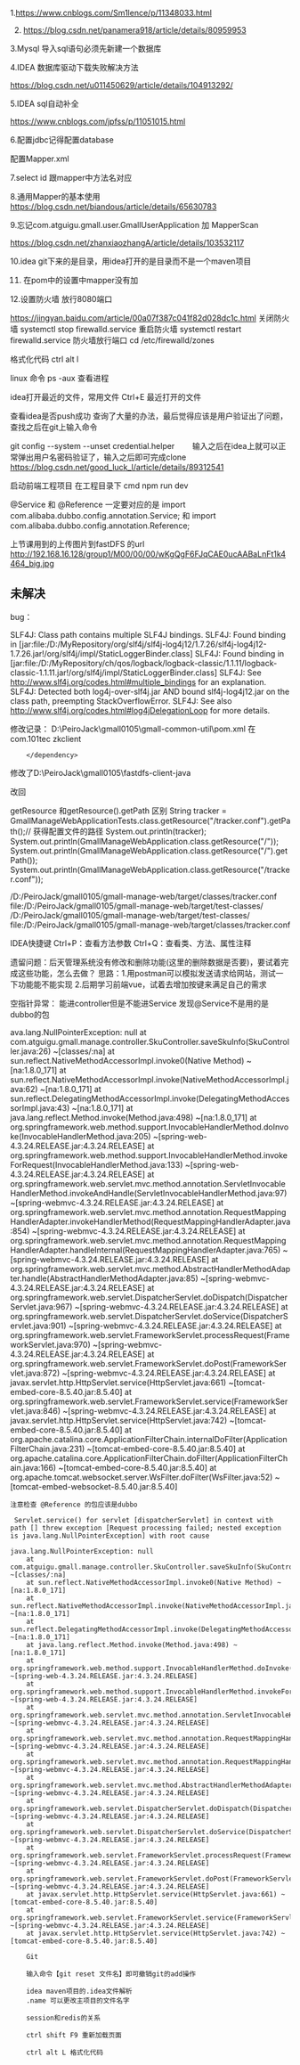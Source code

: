 1.https://www.cnblogs.com/Sm1lence/p/11348033.html 

2. https://blog.csdn.net/panamera918/article/details/80959953 


3.Mysql 导入sql语句必须先新建一个数据库

4.IDEA 数据库驱动下载失败解决方法

https://blog.csdn.net/u011450629/article/details/104913292/

5.IDEA sql自动补全

https://www.cnblogs.com/jpfss/p/11051015.html



6.配置jdbc记得配置database

配置Mapper.xml

7.select id 跟mapper中方法名对应

8.通用Mapper的基本使用
https://blog.csdn.net/biandous/article/details/65630783

9.忘记com.atguigu.gmall.user.GmallUserApplication 加 MapperScan

https://blog.csdn.net/zhanxiaozhangA/article/details/103532117

10.idea git下来的是目录，用idea打开的是目录而不是一个maven项目

11. 在pom中的设置中mapper没有加<dependencies> </dependencies>

12.设置防火墙 放行8080端口

https://jingyan.baidu.com/article/00a07f387c041f82d028dc1c.html
关闭防火墙
systemctl stop firewalld.service
重启防火墙
systemctl restart firewalld.service
防火墙放行端口
cd /etc/firewalld/zones

格式化代码
ctrl alt l

linux 命令
ps -aux 查看进程

idea打开最近的文件，常用文件
Ctrl+E 最近打开的文件

查看idea是否push成功
查询了大量的办法，最后觉得应该是用户验证出了问题，查找之后在git上输入命令

git config --system --unset credential.helper
　　输入之后在idea上就可以正常弹出用户名密码验证了，输入之后即可完成clone
https://blog.csdn.net/good_luck_l/article/details/89312541

启动前端工程项目
在工程目录下 cmd
npm run dev

@Service 和 @Reference 一定要对应的是
import com.alibaba.dubbo.config.annotation.Service; 和
import com.alibaba.dubbo.config.annotation.Reference;

上节课用到的上传图片到fastDFS 的url
http://192.168.16.128/group1/M00/00/00/wKgQgF6FJqCAE0ucAABaLnFt1k4464_big.jpg

## 未解决
bug：

SLF4J: Class path contains multiple SLF4J bindings.
SLF4J: Found binding in [jar:file:/D:/MyRepository/org/slf4j/slf4j-log4j12/1.7.26/slf4j-log4j12-1.7.26.jar!/org/slf4j/impl/StaticLoggerBinder.class]
SLF4J: Found binding in [jar:file:/D:/MyRepository/ch/qos/logback/logback-classic/1.1.11/logback-classic-1.1.11.jar!/org/slf4j/impl/StaticLoggerBinder.class]
SLF4J: See http://www.slf4j.org/codes.html#multiple_bindings for an explanation.
SLF4J: Detected both log4j-over-slf4j.jar AND bound slf4j-log4j12.jar on the class path, preempting StackOverflowError. 
SLF4J: See also http://www.slf4j.org/codes.html#log4jDelegationLoop for more details.

修改记录：
D:\PeiroJack\gmall0105\gmall-common-util\pom.xml
在
        <dependency>
            <groupId>com.101tec</groupId>
            <artifactId>zkclient</artifactId>
<!--            <exclusions>-->
<!--                <exclusion>-->
<!--                    <groupId>org.slf4j</groupId>-->
<!--                    <artifactId>slf4j-log4j12</artifactId>-->
<!--                </exclusion>-->
<!--            </exclusions>-->
        </dependency>
        
        
修改了D:\PeiroJack\gmall0105\fastdfs-client-java

<!--    <dependency>-->
<!--      <groupId>org.slf4j</groupId>-->
<!--      <artifactId>slf4j-log4j12</artifactId>-->
<!--      <version>1.7.26</version>-->
<!--    </dependency>-->
改回


getResource 和getResource().getPath 区别
String tracker = GmallManageWebApplicationTests.class.getResource("/tracker.conf").getPath();// 获得配置文件的路径
System.out.println(tracker);
System.out.println(GmallManageWebApplication.class.getResource("/"));
System.out.println(GmallManageWebApplication.class.getResource("/").getPath());
System.out.println(GmallManageWebApplication.class.getResource("/tracker.conf"));


/D:/PeiroJack/gmall0105/gmall-manage-web/target/classes/tracker.conf
file:/D:/PeiroJack/gmall0105/gmall-manage-web/target/test-classes/
/D:/PeiroJack/gmall0105/gmall-manage-web/target/test-classes/
file:/D:/PeiroJack/gmall0105/gmall-manage-web/target/classes/tracker.conf

IDEA快捷键
Ctrl+P：查看方法参数
Ctrl+Q：查看类、方法、属性注释

遗留问题：后天管理系统没有修改和删除功能(这里的删除数据是否要)，要试着完成这些功能，怎么去做？
思路：1.用postman可以模拟发送请求给网站，测试一下功能能不能实现
2.后期学习前端vue，试着去增加按键来满足自己的需求

空指针异常：
能进controller但是不能进Service
发现@Service不是用的是dubbo的包

ava.lang.NullPointerException: null
	at com.atguigu.gmall.manage.controller.SkuController.saveSkuInfo(SkuController.java:26) ~[classes/:na]
	at sun.reflect.NativeMethodAccessorImpl.invoke0(Native Method) ~[na:1.8.0_171]
	at sun.reflect.NativeMethodAccessorImpl.invoke(NativeMethodAccessorImpl.java:62) ~[na:1.8.0_171]
	at sun.reflect.DelegatingMethodAccessorImpl.invoke(DelegatingMethodAccessorImpl.java:43) ~[na:1.8.0_171]
	at java.lang.reflect.Method.invoke(Method.java:498) ~[na:1.8.0_171]
	at org.springframework.web.method.support.InvocableHandlerMethod.doInvoke(InvocableHandlerMethod.java:205) ~[spring-web-4.3.24.RELEASE.jar:4.3.24.RELEASE]
	at org.springframework.web.method.support.InvocableHandlerMethod.invokeForRequest(InvocableHandlerMethod.java:133) ~[spring-web-4.3.24.RELEASE.jar:4.3.24.RELEASE]
	at org.springframework.web.servlet.mvc.method.annotation.ServletInvocableHandlerMethod.invokeAndHandle(ServletInvocableHandlerMethod.java:97) ~[spring-webmvc-4.3.24.RELEASE.jar:4.3.24.RELEASE]
	at org.springframework.web.servlet.mvc.method.annotation.RequestMappingHandlerAdapter.invokeHandlerMethod(RequestMappingHandlerAdapter.java:854) ~[spring-webmvc-4.3.24.RELEASE.jar:4.3.24.RELEASE]
	at org.springframework.web.servlet.mvc.method.annotation.RequestMappingHandlerAdapter.handleInternal(RequestMappingHandlerAdapter.java:765) ~[spring-webmvc-4.3.24.RELEASE.jar:4.3.24.RELEASE]
	at org.springframework.web.servlet.mvc.method.AbstractHandlerMethodAdapter.handle(AbstractHandlerMethodAdapter.java:85) ~[spring-webmvc-4.3.24.RELEASE.jar:4.3.24.RELEASE]
	at org.springframework.web.servlet.DispatcherServlet.doDispatch(DispatcherServlet.java:967) ~[spring-webmvc-4.3.24.RELEASE.jar:4.3.24.RELEASE]
	at org.springframework.web.servlet.DispatcherServlet.doService(DispatcherServlet.java:901) ~[spring-webmvc-4.3.24.RELEASE.jar:4.3.24.RELEASE]
	at org.springframework.web.servlet.FrameworkServlet.processRequest(FrameworkServlet.java:970) ~[spring-webmvc-4.3.24.RELEASE.jar:4.3.24.RELEASE]
	at org.springframework.web.servlet.FrameworkServlet.doPost(FrameworkServlet.java:872) ~[spring-webmvc-4.3.24.RELEASE.jar:4.3.24.RELEASE]
	at javax.servlet.http.HttpServlet.service(HttpServlet.java:661) ~[tomcat-embed-core-8.5.40.jar:8.5.40]
	at org.springframework.web.servlet.FrameworkServlet.service(FrameworkServlet.java:846) ~[spring-webmvc-4.3.24.RELEASE.jar:4.3.24.RELEASE]
	at javax.servlet.http.HttpServlet.service(HttpServlet.java:742) ~[tomcat-embed-core-8.5.40.jar:8.5.40]
	at org.apache.catalina.core.ApplicationFilterChain.internalDoFilter(ApplicationFilterChain.java:231) ~[tomcat-embed-core-8.5.40.jar:8.5.40]
	at org.apache.catalina.core.ApplicationFilterChain.doFilter(ApplicationFilterChain.java:166) ~[tomcat-embed-core-8.5.40.jar:8.5.40]
	at org.apache.tomcat.websocket.server.WsFilter.doFilter(WsFilter.java:52) ~[tomcat-embed-websocket-8.5.40.jar:8.5.40]
	
	
	注意检查 @Reference 的包应该是dubbo
	
	 Servlet.service() for servlet [dispatcherServlet] in context with path [] threw exception [Request processing failed; nested exception is java.lang.NullPointerException] with root cause
    
    java.lang.NullPointerException: null
    	at com.atguigu.gmall.manage.controller.SkuController.saveSkuInfo(SkuController.java:26) ~[classes/:na]
    	at sun.reflect.NativeMethodAccessorImpl.invoke0(Native Method) ~[na:1.8.0_171]
    	at sun.reflect.NativeMethodAccessorImpl.invoke(NativeMethodAccessorImpl.java:62) ~[na:1.8.0_171]
    	at sun.reflect.DelegatingMethodAccessorImpl.invoke(DelegatingMethodAccessorImpl.java:43) ~[na:1.8.0_171]
    	at java.lang.reflect.Method.invoke(Method.java:498) ~[na:1.8.0_171]
    	at org.springframework.web.method.support.InvocableHandlerMethod.doInvoke(InvocableHandlerMethod.java:205) ~[spring-web-4.3.24.RELEASE.jar:4.3.24.RELEASE]
    	at org.springframework.web.method.support.InvocableHandlerMethod.invokeForRequest(InvocableHandlerMethod.java:133) ~[spring-web-4.3.24.RELEASE.jar:4.3.24.RELEASE]
    	at org.springframework.web.servlet.mvc.method.annotation.ServletInvocableHandlerMethod.invokeAndHandle(ServletInvocableHandlerMethod.java:97) ~[spring-webmvc-4.3.24.RELEASE.jar:4.3.24.RELEASE]
    	at org.springframework.web.servlet.mvc.method.annotation.RequestMappingHandlerAdapter.invokeHandlerMethod(RequestMappingHandlerAdapter.java:854) ~[spring-webmvc-4.3.24.RELEASE.jar:4.3.24.RELEASE]
    	at org.springframework.web.servlet.mvc.method.annotation.RequestMappingHandlerAdapter.handleInternal(RequestMappingHandlerAdapter.java:765) ~[spring-webmvc-4.3.24.RELEASE.jar:4.3.24.RELEASE]
    	at org.springframework.web.servlet.mvc.method.AbstractHandlerMethodAdapter.handle(AbstractHandlerMethodAdapter.java:85) ~[spring-webmvc-4.3.24.RELEASE.jar:4.3.24.RELEASE]
    	at org.springframework.web.servlet.DispatcherServlet.doDispatch(DispatcherServlet.java:967) ~[spring-webmvc-4.3.24.RELEASE.jar:4.3.24.RELEASE]
    	at org.springframework.web.servlet.DispatcherServlet.doService(DispatcherServlet.java:901) ~[spring-webmvc-4.3.24.RELEASE.jar:4.3.24.RELEASE]
    	at org.springframework.web.servlet.FrameworkServlet.processRequest(FrameworkServlet.java:970) ~[spring-webmvc-4.3.24.RELEASE.jar:4.3.24.RELEASE]
    	at org.springframework.web.servlet.FrameworkServlet.doPost(FrameworkServlet.java:872) ~[spring-webmvc-4.3.24.RELEASE.jar:4.3.24.RELEASE]
    	at javax.servlet.http.HttpServlet.service(HttpServlet.java:661) ~[tomcat-embed-core-8.5.40.jar:8.5.40]
    	at org.springframework.web.servlet.FrameworkServlet.service(FrameworkServlet.java:846) ~[spring-webmvc-4.3.24.RELEASE.jar:4.3.24.RELEASE]
    	at javax.servlet.http.HttpServlet.service(HttpServlet.java:742) ~[tomcat-embed-core-8.5.40.jar:8.5.40]
    	
    	Git
   
    	输入命令【git reset 文件名】即可撤销git的add操作
    	
    	idea maven项目的.idea文件解析
    	.name 可以更改主项目的文件名字
    	
    	session和redis的关系
    	
    	ctrl shift F9 重新加载页面
    	
    	ctrl alt L 格式化代码